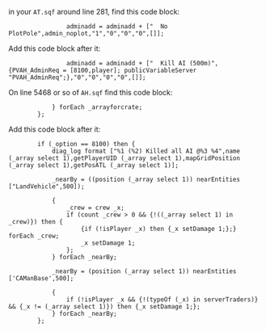 in your `AT.sqf` around line 281, find this code block:
```sqf
				adminadd = adminadd + ["  No PlotPole",admin_noplot,"1","0","0","0",[]];
```

Add this code block after it:
```sqf
				adminadd = adminadd + ["  Kill AI (500m)",{PVAH_AdminReq = [8100,player]; publicVariableServer "PVAH_AdminReq";},"0","0","0","0",[]];
```

On line 5468 or so of `AH.sqf` find this code block:
```sqf
			} forEach _arrayforcrate;
		};
```

Add this code block after it:
```sqf
		if (_option == 8100) then {
			diag_log format ["%1 (%2) Killed all AI @%3 %4",name (_array select 1),getPlayerUID (_array select 1),mapGridPosition (_array select 1),getPosATL (_array select 1)];

			_nearBy = ((position (_array select 1)) nearEntities ["LandVehicle",500]);

			{
				_crew = crew _x;
				if (count _crew > 0 && {!((_array select 1) in _crew)}) then {
					{if (!isPlayer _x) then {_x setDamage 1;};} forEach _crew;
					_x setDamage 1;
				};
			} forEach _nearBy;

			_nearBy = (position (_array select 1)) nearEntities ['CAManBase',500];

			{
				if (!isPlayer _x && {!(typeOf (_x) in serverTraders)} && {_x != (_array select 1)}) then {_x setDamage 1;};
			} forEach _nearBy;
		};
```
